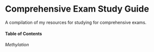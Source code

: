 # Comprehensive Exam Study Guide

A compilation of my resources for studying for comprehensive exams.  

#### Table of Contents

###### Methylation  
